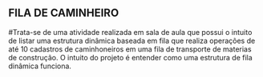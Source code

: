 ## FILA DE CAMINHEIRO

#Trata-se de uma atividade realizada em sala de aula que possui o intuito de listar uma estrutura dinâmica baseada em fila que realiza operações de
até 10 cadastros de caminhoneiros em uma fila de transporte de materias de construção. O intuito do projeto é entender como uma estrutura de fila dinâmica funciona.
